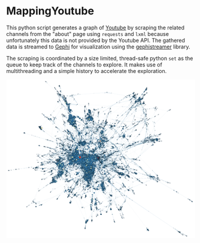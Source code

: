 # MappingYoutube

This python script generates a graph of [Youtube](https://www.youtube.com) by scraping the related channels from the "about" page using `requests` and `lxml` because unfortunately this data is not provided by the Youtube API.
The gathered data is streamed to [Gephi](https://github.com/gephi/gephi) for visualization using the [gephistreamer](https://github.com/totetmatt/GephiStreamer) library.

The scraping is coordinated by a size limited, thread-safe python `set` as the queue to keep track of the channels to explore. It makes use of multithreading and a simple history to accelerate the exploration.

![Screenshot](/MappingYoutube.png "Screenshot")
